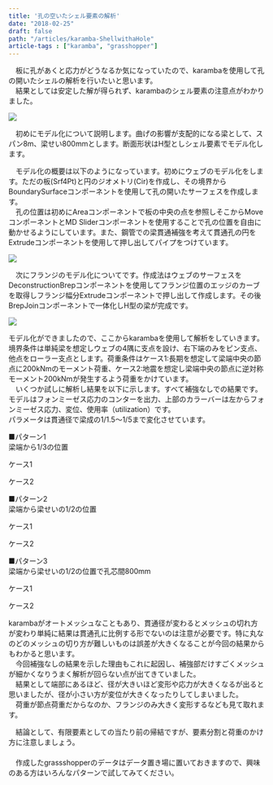 ```yaml
---
title: '孔の空いたシェル要素の解析'
date: "2018-02-25"
draft: false
path: "/articles/karamba-ShellwithaHole"
article-tags : ["karamba", "grasshopper"]
---
```


　板に孔があくと応力がどうなるか気になっていたので、karambaを使用して孔の開いたシェルの解析を行いたいと思います。  
　結果としては安定した解が得られず、karambaのシェル要素の注意点がわかりました。  
  

[![](https://2.bp.blogspot.com/-6gh2ZRiadoI/Wo1_4STK5kI/AAAAAAAABfg/bWGlTtS7jEAvC3_rqvBRYv4Yc_XmrG8TwCLcBGAs/s640/%25E3%2582%25BF%25E3%2582%25A4%25E3%2583%2588%25E3%2583%25AB.PNG)](https://2.bp.blogspot.com/-6gh2ZRiadoI/Wo1_4STK5kI/AAAAAAAABfg/bWGlTtS7jEAvC3_rqvBRYv4Yc_XmrG8TwCLcBGAs/s1600/%25E3%2582%25BF%25E3%2582%25A4%25E3%2583%2588%25E3%2583%25AB.PNG)

　初めにモデル化について説明します。曲げの影響が支配的になる梁として、スパン8m、梁せい800mmとします。断面形状はH型としシェル要素でモデル化します。  

　モデル化の概要は以下のようになっています。初めにウェブのモデル化をします。ただの板(Srf4Pt)と円のジオメトリ(Cir)を作成し、その境界からBoundarySurfaceコンポーネントを使用して孔の開いたサーフェスを作成します。  
　孔の位置は初めにAreaコンポーネントで板の中央の点を参照しそこからMoveコンポーネントとMD Sliderコンポーネントを使用することで孔の位置を自由に動かせるようにしています。また、鋼管での梁貫通補強を考えて貫通孔の円をExtrudeコンポーネントを使用して押し出してパイプをつけています。  

[![](https://2.bp.blogspot.com/-3XGu1yJDEw0/WotZAoskwGI/AAAAAAAABe0/e7LLwQM9gN8jWegmaoNEeezxTBRq5cpPwCLcBGAs/s640/%25E3%2582%25A6%25E3%2582%25A7%25E3%2583%2596%25E3%2583%25A2%25E3%2583%2587%25E3%2583%25AB%25E5%258C%2596%25E9%2583%25A8%25E5%2588%2586.PNG)](https://2.bp.blogspot.com/-3XGu1yJDEw0/WotZAoskwGI/AAAAAAAABe0/e7LLwQM9gN8jWegmaoNEeezxTBRq5cpPwCLcBGAs/s1600/%25E3%2582%25A6%25E3%2582%25A7%25E3%2583%2596%25E3%2583%25A2%25E3%2583%2587%25E3%2583%25AB%25E5%258C%2596%25E9%2583%25A8%25E5%2588%2586.PNG)

  
　次にフランジのモデル化についてです。作成法はウェブのサーフェスをDeconstructionBrepコンポーネントを使用してフランジ位置のエッジのカーブを取得しフランジ幅分Extrudeコンポーネントで押し出して作成します。その後BrepJoinコンポーネントで一体化しH型の梁が完成です。  

[![](https://1.bp.blogspot.com/-vNZr-v5SqxY/Woyq4ZSeQ1I/AAAAAAAABfQ/KTieP3GMLpUVa1Q-8UozqwAMOqtlNonWACLcBGAs/s640/%25E3%2583%2595%25E3%2583%25A9%25E3%2583%25B3%25E3%2582%25B8%25E3%2583%25A2%25E3%2583%2587%25E3%2583%25AB%25E5%258C%2596%25E9%2583%25A8%25E5%2588%2586.PNG)](https://1.bp.blogspot.com/-vNZr-v5SqxY/Woyq4ZSeQ1I/AAAAAAAABfQ/KTieP3GMLpUVa1Q-8UozqwAMOqtlNonWACLcBGAs/s1600/%25E3%2583%2595%25E3%2583%25A9%25E3%2583%25B3%25E3%2582%25B8%25E3%2583%25A2%25E3%2583%2587%25E3%2583%25AB%25E5%258C%2596%25E9%2583%25A8%25E5%2588%2586.PNG)

  

モデル化ができましたので、ここからkarambaを使用して解析をしていきます。境界条件は単純梁を想定しウェブの4隅に支点を設け、右下端のみをピン支点、他点をローラー支点とします。荷重条件はケース1:長期を想定して梁端中央の節点に200kNmのモーメント荷重、ケース2:地震を想定し梁端中央の節点に逆対称モーメント200kNmが発生するよう荷重をかけています。  
　いくつか試しに解析し結果を以下に示します。すべて補強なしでの結果です。  
モデルはフォンミーゼス応力のコンターを出力、上部のカラーバーは左からフォンミーゼス応力、変位、使用率（utilization）です。  
パラメータは貫通径で梁成の1/1.5～1/5まで変化させています。  
  
■パターン1  
梁端から1/3の位置  

ケース1

  

ケース2

■パターン2  
梁端から梁せいの1/2の位置  

ケース1

  

ケース2

■パターン3  
梁端から梁せいの1/2の位置で孔芯間800mm  

ケース1

  

ケース2

  

karambaがオートメッシュなこともあり、貫通径が変わるとメッシュの切れ方が変わり単純に結果は貫通孔に比例する形でないのは注意が必要です。特に丸なのどのメッシュの切り方が難しいものは誤差が大きくなることが今回の結果からもわかると思います。  
　今回補強なしの結果を示した理由もこれに起因し、補強部だけすごくメッシュが細かくなりうまく解析が回らない点が出てきていました。  
　結果として端部にあるほど、径が大きいほど変形や応力が大きくなるが出ると思いましたが、径が小さい方が変位が大きくなったりしてしまいました。  
　荷重が節点荷重だからなのか、フランジのみ大きく変形するなども見て取れます。  
  
　結論として、有限要素としての当たり前の帰結ですが、要素分割と荷重のかけ方に注意しましょう。  
　  
　作成したgrassshopperのデータはデータ置き場に置いておきますので、興味のある方はいろんなパターンで試してみてください。